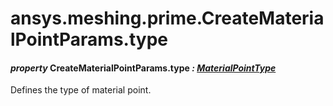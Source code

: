 # ansys.meshing.prime.CreateMaterialPointParams.type



#### *property* CreateMaterialPointParams.type *: [MaterialPointType](ansys.meshing.prime.MaterialPointType.md#ansys.meshing.prime.MaterialPointType)*

Defines the type of material point.

<!-- !! processed by numpydoc !! -->
